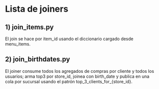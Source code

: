 # Lista de joiners

## 1) join_items.py
El join se hace por item_id usando el diccionario cargado desde menu_items.

## 2) join_birthdates.py
El joiner consume todos los agregados de compras por cliente y todos los usuarios; arma top3 por store_id, joinea con birth_date y publica en una cola por sucursal usando el patrón top_3_clients_for_{store_id}.